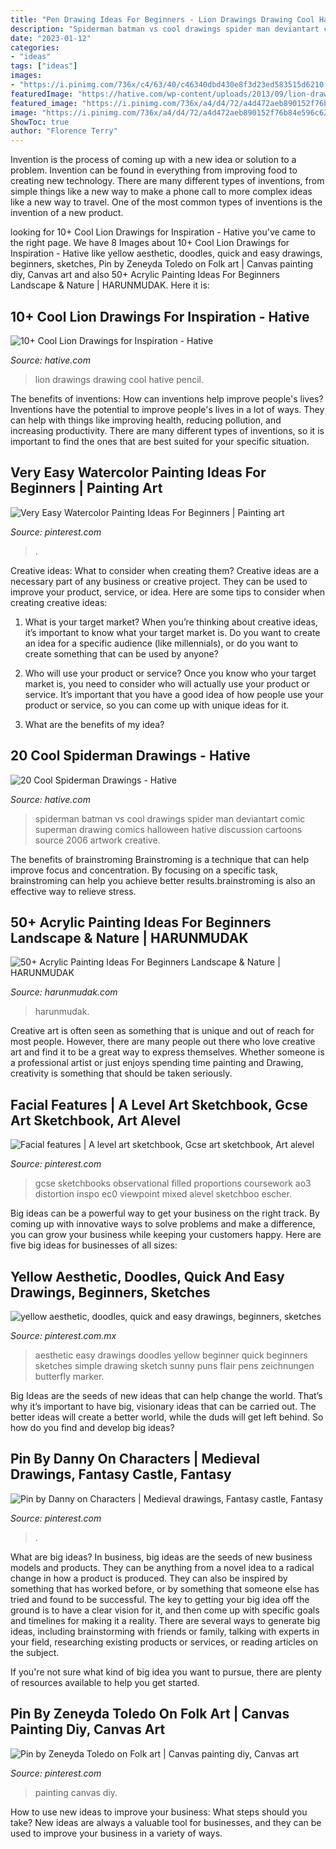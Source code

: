 ```yaml
---
title: "Pen Drawing Ideas For Beginners - Lion Drawings Drawing Cool Hative Pencil"
description: "Spiderman batman vs cool drawings spider man deviantart comic superman drawing comics halloween hative discussion cartoons source 2006 artwork creative"
date: "2023-01-12"
categories:
- "ideas"
tags: ["ideas"]
images:
- "https://i.pinimg.com/736x/c4/63/40/c46340dbd430e8f3d23ed583515d6210.jpg"
featuredImage: "https://hative.com/wp-content/uploads/2013/09/lion-drawings/lion-drawing-12.jpg"
featured_image: "https://i.pinimg.com/736x/a4/d4/72/a4d472aeb890152f76b84e596c624625--artist-sketchbook-sketchbook-ideas.jpg"
image: "https://i.pinimg.com/736x/a4/d4/72/a4d472aeb890152f76b84e596c624625--artist-sketchbook-sketchbook-ideas.jpg"
ShowToc: true
author: "Florence Terry"
---
```



Invention is the process of coming up with a new idea or solution to a problem. Invention can be found in everything from improving food to creating new technology. There are many different types of inventions, from simple things like a new way to make a phone call to more complex ideas like a new way to travel. One of the most common types of inventions is the invention of a new product.

	

		
looking for 10+ Cool Lion Drawings for Inspiration - Hative you've came to the right page. We have 8 Images about 10+ Cool Lion Drawings for Inspiration - Hative like yellow aesthetic, doodles, quick and easy drawings, beginners, sketches, Pin by Zeneyda Toledo on Folk art | Canvas painting diy, Canvas art and also 50+ Acrylic Painting Ideas For Beginners Landscape &amp; Nature | HARUNMUDAK. Here it is:
		
    
## 10+ Cool Lion Drawings For Inspiration - Hative

<img loading=lazy src="https://hative.com/wp-content/uploads/2013/09/lion-drawings/lion-drawing-12.jpg" onerror="this.onerror=null;this.src='https://tse3.mm.bing.net/th?id=OIP.Z3MccQn4jxXbzte9tCMWrwHaK_&amp;pid=15.1';" alt="10+ Cool Lion Drawings for Inspiration - Hative">

_Source: hative.com_

>lion drawings drawing cool hative pencil. 

	

The benefits of inventions: How can inventions help improve people's lives?
Inventions have the potential to improve people's lives in a lot of ways. They can help with things like improving health, reducing pollution, and increasing productivity. There are many different types of inventions, so it is important to find the ones that are best suited for your specific situation.

    
## Very Easy Watercolor Painting Ideas For Beginners | Painting Art

<img loading=lazy src="https://i.pinimg.com/736x/df/7c/77/df7c774e9461c134e59ecec4e272974e.jpg" onerror="this.onerror=null;this.src='https://tse4.mm.bing.net/th?id=OIP.w23Tr9RzuwZPqGq-wdNCeQHaLH&amp;pid=15.1';" alt="Very Easy Watercolor Painting Ideas For Beginners | Painting art">

_Source: pinterest.com_

>. 

	

Creative ideas: What to consider when creating them?
Creative ideas are a necessary part of any business or creative project. They can be used to improve your product, service, or idea. Here are some tips to consider when creating creative ideas:
1. What is your target market? When you’re thinking about creative ideas, it’s important to know what your target market is. Do you want to create an idea for a specific audience (like millennials), or do you want to create something that can be used by anyone?

2. Who will use your product or service? Once you know who your target market is, you need to consider who will actually use your product or service. It’s important that you have a good idea of how people use your product or service, so you can come up with unique ideas for it.

3. What are the benefits of my idea?

    
## 20 Cool Spiderman Drawings - Hative

<img loading=lazy src="http://hative.com/wp-content/uploads/2014/07/spiderman-drawings/14-spiderman-drawings.jpg" onerror="this.onerror=null;this.src='https://tse1.mm.bing.net/th?id=OIP.fgFvbL7OX_cLr4h9FnE2zQHaJ_&amp;pid=15.1';" alt="20 Cool Spiderman Drawings - Hative">

_Source: hative.com_

>spiderman batman vs cool drawings spider man deviantart comic superman drawing comics halloween hative discussion cartoons source 2006 artwork creative. 

	

The benefits of brainstroming
Brainstroming is a technique that can help improve focus and concentration. By focusing on a specific task, brainstroming can help you achieve better results.brainstroming is also an effective way to relieve stress.

    
## 50+ Acrylic Painting Ideas For Beginners Landscape &amp; Nature | HARUNMUDAK

<img loading=lazy src="https://harunmudak.com/wp-content/uploads/2020/02/Acrylic-Painting-Ideas-8-3.jpg" onerror="this.onerror=null;this.src='https://tse1.mm.bing.net/th?id=OIP.f7_NuBM4JXp_oJmkM_yMXwHaJp&amp;pid=15.1';" alt="50+ Acrylic Painting Ideas For Beginners Landscape &amp; Nature | HARUNMUDAK">

_Source: harunmudak.com_

>harunmudak. 

	

Creative art is often seen as something that is unique and out of reach for most people. However, there are many people out there who love creative art and find it to be a great way to express themselves. Whether someone is a professional artist or just enjoys spending time painting and Drawing, creativity is something that should be taken seriously.

    
## Facial Features | A Level Art Sketchbook, Gcse Art Sketchbook, Art Alevel

<img loading=lazy src="https://i.pinimg.com/736x/a4/d4/72/a4d472aeb890152f76b84e596c624625--artist-sketchbook-sketchbook-ideas.jpg" onerror="this.onerror=null;this.src='https://tse3.mm.bing.net/th?id=OIP.gdtRaXy1X4KBAj90r53BvwAAAA&amp;pid=15.1';" alt="Facial features | A level art sketchbook, Gcse art sketchbook, Art alevel">

_Source: pinterest.com_

>gcse sketchbooks observational filled proportions coursework ao3 distortion inspo ec0 viewpoint mixed alevel sketchboo escher. 

	

Big ideas can be a powerful way to get your business on the right track. By coming up with innovative ways to solve problems and make a difference, you can grow your business while keeping your customers happy. Here are five big ideas for businesses of all sizes: 

    
## Yellow Aesthetic, Doodles, Quick And Easy Drawings, Beginners, Sketches

<img loading=lazy src="https://i.pinimg.com/736x/c4/63/40/c46340dbd430e8f3d23ed583515d6210.jpg" onerror="this.onerror=null;this.src='https://tse2.mm.bing.net/th?id=OIP.YqQOCHgK10bsZ2LndFukAwHaJ3&amp;pid=15.1';" alt="yellow aesthetic, doodles, quick and easy drawings, beginners, sketches">

_Source: pinterest.com.mx_

>aesthetic easy drawings doodles yellow beginner quick beginners sketches simple drawing sketch sunny puns flair pens zeichnungen butterfly marker. 

	

Big Ideas are the seeds of new ideas that can help change the world. That’s why it’s important to have big, visionary ideas that can be carried out. The better ideas will create a better world, while the duds will get left behind. So how do you find and develop big ideas?

    
## Pin By Danny On Characters | Medieval Drawings, Fantasy Castle, Fantasy

<img loading=lazy src="https://i.pinimg.com/736x/fb/39/3c/fb393cd19b669cf243fee86e92499b7d.jpg" onerror="this.onerror=null;this.src='https://tse4.mm.bing.net/th?id=OIP.t861vwHqWksUC1qam3a-uwHaLD&amp;pid=15.1';" alt="Pin by Danny on Characters | Medieval drawings, Fantasy castle, Fantasy">

_Source: pinterest.com_

>. 

	

What are big ideas?
In business, big ideas are the seeds of new business models and products. They can be anything from a novel idea to a radical change in how a product is produced. They can also be inspired by something that has worked before, or by something that someone else has tried and found to be successful. 
The key to getting your big idea off the ground is to have a clear vision for it, and then come up with specific goals and timelines for making it a reality. There are several ways to generate big ideas, including brainstorming with friends or family, talking with experts in your field, researching existing products or services, or reading articles on the subject. 

If you're not sure what kind of big idea you want to pursue, there are plenty of resources available to help you get started.

    
## Pin By Zeneyda Toledo On Folk Art | Canvas Painting Diy, Canvas Art

<img loading=lazy src="https://i.pinimg.com/736x/86/08/60/86086093c4b13271e4b4d2cc775ad84d.jpg" onerror="this.onerror=null;this.src='https://tse1.mm.bing.net/th?id=OIP.5OkH8cH_t-Kptao8gv4wvgHaLJ&amp;pid=15.1';" alt="Pin by Zeneyda Toledo on Folk art | Canvas painting diy, Canvas art">

_Source: pinterest.com_

>painting canvas diy. 

	

How to use new ideas to improve your business: What steps should you take?
New ideas are always a valuable tool for businesses, and they can be used to improve your business in a variety of ways.

